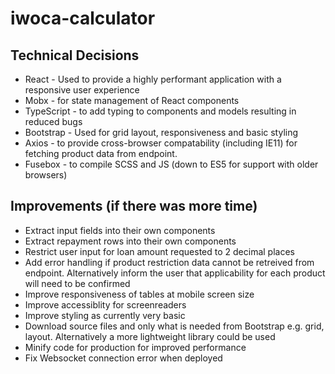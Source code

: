 # iwoca-calculator

## Technical Decisions
* React - Used to provide a highly performant application with a responsive user experience
* Mobx - for state management of React components
* TypeScript - to add typing to components and models resulting in reduced bugs
* Bootstrap - Used for grid layout, responsiveness and basic styling
* Axios  - to provide cross-browser compatability (including IE11) for fetching product data from endpoint.
* Fusebox - to compile SCSS and JS (down to ES5 for support with older browsers)

## Improvements (if there was more time)
* Extract input fields into their own components
* Extract repayment rows into their own components
* Restrict user input for loan amount requested to 2 decimal places
* Add error handling if product restriction data cannot be retreived from endpoint. Alternatively inform the user that applicability for each product will need to be confirmed
* Improve responsiveness of tables at mobile screen size
* Improve accessiblity for screenreaders
* Improve styling as currently very basic
* Download source files and only what is needed from Bootstrap e.g. grid, layout. Alternatively a more lightweight library could be used
* Minify code for production for improved performance 
* Fix Websocket connection error when deployed